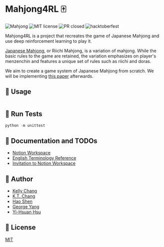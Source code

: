 # Mahjong4RL 🀄

![Mahjong](https://img.shields.io/badge/awesome-mahjong-green)
![MIT license](https://img.shields.io/github/license/rasca0027/Mahjong4RL)
![PR closed](https://img.shields.io/github/issues-pr-closed/rasca0027/Mahjong4RL)
![hacktoberfest](https://img.shields.io/github/hacktoberfest/2020/rasca0027/Mahjong4RL)

Mahjong4RL is a project that recreates the game of Japanese Mahjong and use deep reinforcement learning to play it.

[Japanese Mahjong](https://en.wikipedia.org/wiki/Japanese_Mahjong), or Riichi Mahjong, is a variation of mahjong. While the basic rules to the game are retained, the variation emphasizes on player's menzenchin and features a unique set of rules such as riichi and doras.

We aim to create a game system of Japanese Mahjong from scratch. We will be implementing [this paper](https://arxiv.org/abs/2003.13590) afterwards.

## 🚀 Usage

```python
```

## 👀 Run Tests
```python
python -m unittest
```

## 📝 Documentation and TODOs
* [Notion Workspace](https://www.notion.so/mahjong4dl/)
* [English Terminology Reference](http://arcturus.su/wiki/List_of_terminology_by_usage_category)
* [Invitation to Notion Workspace](https://www.notion.so/mahjong4dl/invite/31fc3f4c23c97bff892986178b710ffa29f019b9)


## 👤 Author

* [Kelly Chang](https://github.com/rasca0027/)
* [K.T. Chang](https://github.com/ktc312)
* [Hao Shen](https://github.com/hoaaoh)
* [George Yang](https://github.com/HappyBall)
* [Yi-Hsuan Hsu](https://github.com/easonla)


## 📄 License
[MIT](https://choosealicense.com/licenses/mit/)
